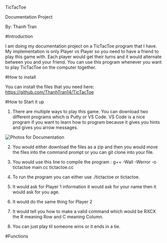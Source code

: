 
TicTacToe 

Documentation Project

By: Thanh Tran


#Introduction

I am doing my documentation project on a TicTacToe program that I have. My implementation is only Player vs Player so you need to have a friend to play this game with. Each player would get their turns and it would alternate between you and your friend. You can use this program whenever you want to play TicTacToe on the computer together.


#How to install

You can install the files that you need here: https://github.com/ThanhTran14/TicTacToe


#How to Start it up

1. There are multiple ways to play this game. You can download two different programs which is Putty or VS Code. VS Code is a nice program if you want to learn how to program because it gives you hints and gives you arrow messages. 

![Photos for Documentation](Project/Step1.jpg)


2. You would either download the files as a zip and then you would move the files into the command prompt or you can git clone into your file.

3. You would use this line to compile the program : g++ -Wall -Werror -o tictactoe main.cc tictactoe.cc 

4. To run the program you can either use ./tictactoe or tictactoe.

5. It would ask for Player 1 information it would ask for your name then it would ask for you age.

6. It would do the same thing for Player 2

7. It would tell you how to make a valid command which would be RXCX the R meaning Row and C meaning Column.

8. You can just play til someone wins or it ends in a tie. 

#Functions


